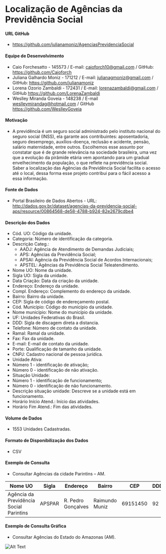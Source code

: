 # Localização de Agências da Previdência Social 

#### **URL GitHub**
* https://github.com/julianamoniz/AgenciasPrevidenciaSocial

#### **Equipe de Desenvolvimento**
* Caio Forchesatto - 145573 / E-mail: caioforch10@gmail.com / GitHub: https://github.com/Caioforch
* Juliana Galhardo Moniz - 171212 / E-mail: julianagmoniz@gmail.com / GitHub: https://github.com/julianamoniz
* Lorena Ozorio Zambaldi - 172431 / E-mail: lorenazambaldi@gmail.com / GitHub  https://github.com/LorenaZambaldi
* Weslley Miranda Goveia - 148238 / E-mail weslleymirandag@hotmail.com / GitHub  https://github.com/WeslleyGoveia

#### **Motivação**
* A previdência é um seguro social administrado pelo instituto nacional do seguro social (INSS), ela garante aos contribuintes: aposentadoria, seguro desemprego, auxílios-doença, reclusão e acidente, pensão, salário maternidade, entre outros. Escolhemos esse assunto por constatar que é de grande relevância na sociedade brasileira, uma vez que a evolução da pirâmide etária vem apontando para um gradual envelhecimento da população, o que reflete na previdência social. Saber a localização das Agências da Previdência Social facilita o acesso até o local, dessa forma esse projeto contribui para o fácil acesso a essa informação.

#### **Fonte de Dados**
* Portal Brasileiro de Dados Abertos - URL: http://dados.gov.br/dataset/agencias-da-previdencia-social-aps/resource/00864568-de58-4788-b924-82e2679cdbe4

#### **Descrição dos Dados** 
* Cód. UO: Código da unidade.
* Categoria: Número de identificação da categoria.
* Descrição Categ.: 
  * AADJ: Agência de Atendimento de Demandas Judiciais;
  * APS: Agências da Previdência Social;
  * APSAI: Agência da Previdência Social de Acordos Internacionais;
  * APSTEL: Agências da Previdência Social Teleatendimento.
* Nome UO: Nome da unidade.
* Sigla UO: Sigla da unidade.
*	Data Criação: Data da criação da unidade.
*	Endereço: Endereço da unidade.
*	Compl. Endereço: Complemento do endereço da unidade.
*	Bairro: Bairro da unidade.
*	CEP: Sigla de código de endereçamento postal.
*	Cód. Município: Código do município da unidade.
* Nome município: Nome do município da unidade.
*	UF: Unidades Federativas do Brasil.
*	DDD: Sigla de discagem direta a distancia.
*	Telefone: Número de contato da unidade.
*	Ramal: Ramal da unidade.
*	Fax: Fax da unidade.
*	E-mail: E-mail de contato da unidade.
*	Porte: Qualificação de tamanho da unidade.
*	CNPJ: Cadastro nacional de pessoa jurídica.
*	Unidade Ativa: 
  * Número 1 - identificação de ativação;
  * Número 0 - identificação de não ativação.
*	Situação Unidade: 
  * Número 1 - identificação de funcionamento;
  * Número 0 - identificação de não funcionamento.
*	Descrição situação unidade: Descreve se a unidade está em funcionamento.
*	Horário Início Atend.: Início das atividades.
*	Horário Fim Atend.: Fim das atividades.

#### **Volume de Dados**
* 1553 Unidades Cadastradas.

#### **Formato de Disponibilização dos Dados**
* CSV

#### **Exemplo de Consulta**
*	Consultar Agências da cidade Parintins – AM.

Nome UO | Sigla | Endereço| Bairro| CEP | DDD | Telefone | E-mail
------------ | ------------- | -------------| -------------| -------------| -------------| -------------| -------------
Agência da Previdência Social Parintins | APSPAR | R. Pedro Gonçalves | Raimundo Muniz | 69151450 | 92 | C35332029 | Aps03001090@inss.gov.br 

#### **Exemplo de Consulta Gráfica**
* Consultar Agências do Estado do Amazonas (AM).

![Alt Text](http://data.whicdn.com/images/254569484/large.png)



